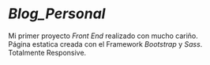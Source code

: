 # *Blog_Personal*
Mi primer proyecto *Front End* realizado con mucho cariño.<br>
Página estatica creada con el Framework *Bootstrap* y *Sass*.<br>
Totalmente Responsive.
